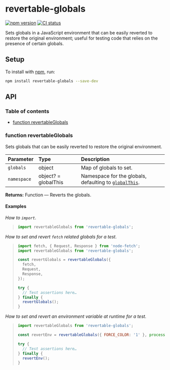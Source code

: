# revertable-globals

[![npm version](https://badgen.net/npm/v/revertable-globals)](https://npm.im/revertable-globals) [![CI status](https://github.com/jaydenseric/revertable-globals/workflows/CI/badge.svg)](https://github.com/jaydenseric/revertable-globals/actions)

Sets globals in a JavaScript environment that can be easily reverted to restore the original environment; useful for testing code that relies on the presence of certain globals.

## Setup

To install with [npm](https://npmjs.com/get-npm), run:

```sh
npm install revertable-globals --save-dev
```

## API

### Table of contents

- [function revertableGlobals](#function-revertableglobals)

### function revertableGlobals

Sets globals that can be easily reverted to restore the original environment.

| Parameter | Type | Description |
| :-- | :-- | :-- |
| `globals` | object | Map of globals to set. |
| `namespace` | object? = globalThis | Namespace for the globals, defaulting to [`globalThis`](https://developer.mozilla.org/en-US/docs/Web/JavaScript/Reference/Global_Objects/globalThis). |

**Returns:** Function — Reverts the globals.

#### Examples

_How to `import`._

> ```js
> import revertableGlobals from 'revertable-globals';
> ```

_How to set and revert `fetch` related globals for a test._

> ```js
> import fetch, { Request, Response } from 'node-fetch';
> import revertableGlobals from 'revertable-globals';
>
> const revertGlobals = revertableGlobals({
>   fetch,
>   Request,
>   Response,
> });
>
> try {
>   // Test assertions here…
> } finally {
>   revertGlobals();
> }
> ```

_How to set and revert an environment variable at runtime for a test._

> ```js
> import revertableGlobals from 'revertable-globals';
>
> const revertEnv = revertableGlobals({ FORCE_COLOR: '1' }, process.env);
>
> try {
>   // Test assertions here…
> } finally {
>   revertEnv();
> }
> ```
